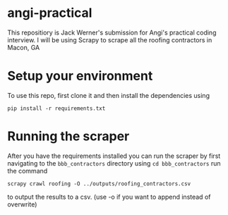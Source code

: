 # angi-practical

This repositiory is Jack Werner's submission for Angi's practical coding interview. I will be using Scrapy to scrape all the roofing contractors in Macon, GA

# Setup your environment

To use this repo, first clone it and then install the dependencies using

```
pip install -r requirements.txt
```

# Running the scraper

After you have the requirements installed you can run the scraper by first
navigating to the `bbb_contractors` directory using `cd bbb_contractors` run the command

```
scrapy crawl roofing -O ../outputs/roofing_contractors.csv
```

to output the results to a csv. (use -o if you want to append instead of overwrite)

